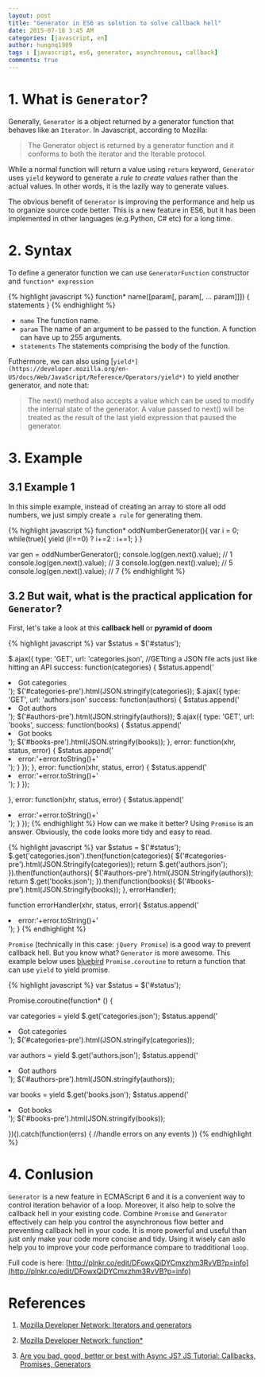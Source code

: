 ```yaml
---
layout: post
title: "Generator in ES6 as solution to solve callback hell"
date: 2015-07-18 3:45 AM
categories: [javascript, en]
author: hungnq1989
tags : [javascript, es6, generator, asynchronous, callback]
comments: true
---
```


# 1. What is `Generator`?

Generally, `Generator` is a object returned by a generator function that behaves like an `Iterator`. In Javascript, according to Mozilla:

>The Generator object is returned by a generator function and it conforms to both the iterator and the Iterable protocol.

While a normal function will return a value using `return` keyword, `Generator` uses `yield` keyword to generate a *rule to create values* rather than the actual values. In other words, it is the lazily way to generate values.

The obvious benefit of `Generator` is improving the performance and help us to organize source code better. This is a new feature in ES6, but it has been implemented in other languages (e.g.Python, C# etc) for a long time.

# 2. Syntax

To define a generator function we can use `GeneratorFunction` constructor and `function* expression` 

{% highlight javascript %}
function* name([param[, param[, ... param]]]) {
   statements
}
{% endhighlight %}

- `name`
   The function name.
- `param`
   The name of an argument to be passed to the function. A function can have up to 255 arguments.
- `statements`
   The statements comprising the body of the function.

Futhermore, we can also using [`yield*](https://developer.mozilla.org/en-US/docs/Web/JavaScript/Reference/Operators/yield*)` to yield another generator, and note that:

>The next() method also accepts a value which can be used to modify the internal state of the generator. A value passed to next() will be treated as the result of the last yield expression that paused the generator.

# 3. Example

## 3.1 Example 1

In this simple example, instead of creating an array to store all odd numbers, we just simply create `a rule` for generating them.

{% highlight javascript %}
function* oddNumberGenerator(){
   var i = 0;
   while(true){
      yield (i!==0) ? i+=2 : i+=1;
   }
}

var gen = oddNumberGenerator();
console.log(gen.next().value); // 1
console.log(gen.next().value); // 3
console.log(gen.next().value); // 5
console.log(gen.next().value); // 7
{% endhighlight %}

## 3.2 But wait, what is the practical application for `Generator`?

First, let's take a look at this **callback hell** or **pyramid of doom**

{% highlight javascript %}
var $status = $('#status');

$.ajax({
  type: 'GET',
  url: 'categories.json', //GETting a JSON file acts just like hitting an API
  success: function(categories) {
    $status.append('<li>Got categories</li>');
    $('#categories-pre').html(JSON.stringify(categories));
    $.ajax({
      type: 'GET',
      url: 'authors.json'
      success: function(authors) {
        $status.append('<li>Got authors</li>');
        $('#authors-pre').html(JSON.stringify(authors));
        $.ajax({
          type: 'GET',
          url: 'books',
          success: function(books) {
            $status.append('<li>Got books</li>');
            $('#books-pre').html(JSON.stringify(books));
          },
          error: function(xhr, status, error) {
            $status.append('<li>error:'+error.toString()+'</li>');
          }
        });
      },
      error: function(xhr, status, error) {
        $status.append('<li>error:'+error.toString()+'</li>');
      }
    });
    
  },
  error: function(xhr, status, error) {
    $status.append('<li>error:'+error.toString()+'</li>');
  }
});
{% endhighlight %}
How can we make it better? Using `Promise` is an answer. Obviously, the code looks more tidy and easy to read.

{% highlight javascript %}
var $status = $('#status');
$.get('categories.json').then(function(categories){
   $('#categories-pre').html(JSON.Stringify(categories));
   return $.get('authors.json');
}).then(function(authors){
   $('#authors-pre').html(JSON.Stringify(authors));
   return $.get('books.json');
}).then(function(books){
   $('#books-pre').html(JSON.Stringify(books));
}, errorHandler);

function errorHandler(xhr, status, error){
   $status.append('<li>error:'+error.toString()+'</li>');
}
{% endhighlight %}

`Promise` (technically in this case: `jQuery Promise`) is a good way to prevent callback hell. But you know what? `Generator` is more awesome. This example below uses [bluebird](https://github.com/petkaantonov/bluebird) `Promise.coroutine` to return a function that can use `yield` to yield promise.

{% highlight javascript %}
var $status = $('#status');

Promise.coroutine(function* () {

  var categories = yield $.get('categories.json');
  $status.append('<li>Got categories</li>');
  $('#categories-pre').html(JSON.stringify(categories));
  
  var authors = yield $.get('authors.json');
  $status.append('<li>Got authors</li>');
  $('#authors-pre').html(JSON.stringify(authors));
  
  var books = yield $.get('books.json');
  $status.append('<li>Got books</li>');
  $('#books-pre').html(JSON.stringify(books));

})().catch(function(errs) {
  //handle errors on any events
})
{% endhighlight %}

# 4. Conlusion
`Generator` is a new feature in ECMAScript 6 and it is a convenient way to control iteration behavior of a loop. Moreover, it also help to solve the callback hell in your existing code. Combine `Promise` and `Generator` effectively can help you control the asynchronous flow better and preventing callback hell in your code. It is more powerful and useful than just only make your code more concise and tidy. Using it wisely can aslo help you to improve your code performance compare to tradditional `loop`.

Full code is here: [http://plnkr.co/edit/DFowxQiDYCmxzhm3RvVB?p=info](http://plnkr.co/edit/DFowxQiDYCmxzhm3RvVB?p=info)

# References
1. [Mozilla Developer Network: Iterators and generators](https://developer.mozilla.org/en-US/docs/Web/JavaScript/Guide/Iterators_and_Generators)

2. [Mozilla Developer Network: function&#42;](https://developer.mozilla.org/en-US/docs/Web/JavaScript/Reference/Statements/function*)

3. [Are you bad, good, better or best with Async JS? JS Tutorial: Callbacks, Promises, Generators](https://www.youtube.com/watch?v=obaSQBBWZLk)
